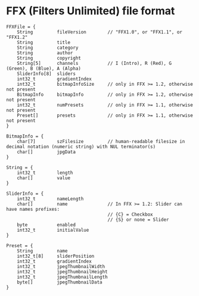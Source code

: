 FFX (Filters Unlimited) file format
===================================
    
    FFXFile = {
        String         fileVersion        // "FFX1.0", or "FFX1.1", or "FFX1.2"
        String         title
        String         category
        String         author
        String         copyright
        String[5]      channels           // I (Intro), R (Red), G (Green), B (Blue), A (Alpha)
        SliderInfo[8]  sliders
        int32_t        gradientIndex
        int32_t        bitmapInfoSize     // only in FFX >= 1.2, otherwise not present
        BitmapInfo     bitmapInfo         // only in FFX >= 1.2, otherwise not present
        int32_t        numPresets         // only in FFX >= 1.1, otherwise not present
        Preset[]       presets            // only in FFX >= 1.1, otherwise not present
    }
    
    BitmapInfo = {
        char[7]        szFilesize         // human-readable filesize in decimal notation (numeric string) with NUL terminator(s)
        char[]         jpgData
    }
    
    String = {
        int32_t        length
        char[]         value
    }
    
    SliderInfo = {
        int32_t        nameLength
        char[]         name               // In FFX >= 1.2: Slider can have names prefixes:
                                          // {C} = Checkbox
                                          // {S} or none = Slider
        byte           enabled
        int32_t        initialValue
    }
    
    Preset = {
        String         name
        int32_t[8]     sliderPosition
        int32_t        gradientIndex
        int32_t        jpegThumbnailWidth
        int32_t        jpegThumbnailHeight
        int32_t        jpegThumbnailLength
        byte[]         jpegThumbnailData
    }
